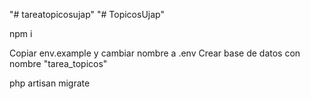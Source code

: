 "# tareatopicosujap" 
"# TopicosUjap" 

npm i

Copiar env.example y cambiar nombre a .env
Crear base de datos con nombre "tarea_topicos" 


php artisan migrate